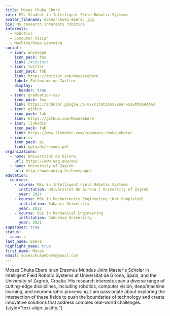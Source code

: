 ```yaml
---
title: Moses Chuka Ebere
role: MSc Student in Intelligent Field Robotic Systems
avatar_filename: moses-chuka-ebere..jpg
bio: My research interests robotics
interests:
  - Robotics
  - Computer Vision
  - Machine/Deep Learning
social:
  - icon: envelope
    icon_pack: fas
    link: /#contact
  - icon: twitter
    icon_pack: fab
    link: https://twitter.com/mosescebere
    label: Follow me on Twitter
    display:
      header: true
  - icon: graduation-cap
    icon_pack: fas
    link: https://scholar.google.co.uk/citations?user=sIwtMXoAAAAJ
  - icon: github
    icon_pack: fab
    link: https://github.com/MosesEbere
  - icon: linkedin
    icon_pack: fab
    link: https://www.linkedin.com/in/moses-chuka-ebere/
  - icon: cv
    icon_pack: ai
    link: uploads/resume.pdf
organizations:
  - name: Universitat de Girona
    url: https://www.udg.edu/en/
  - name: University of Zagreb
    url: http://www.unizg.hr/homepage/
education:
  courses:
    - course: MSc in Intelligent Field Robotic Systems
      institution: Universitat de Girona | University of Zagreb
      year: 2024
    - course: MSc in Mechatronics Engineering (Not Completed)
      institution: Sabanci University
      year: 2022
    - course: BSc in Mechanical Engineering
      institution: Cukurova University
      year: 2021
superuser: true
status:
  icon: ☕️
last_name: Ebere
highlight_name: true
first_name: Moses
email: moseschukaebere@gmail.com
---
```


Moses Chuka Ebere is an Erasmus Mundus Joint Master's Scholar in Intelligent Field Robotic Systems at Universitat de Girona, Spain, and the University of Zagreb, Croatia. His research interests span a diverse range of cutting-edge disciplines, including robotics, computer vision, deep/machine learning, and neuromorphic processing. I am passionate about exploring the intersection of these fields to push the boundaries of technology and create innovative solutions that address complex real-world challenges. 
{style="text-align: justify;"}
